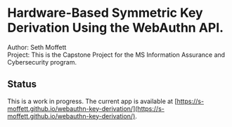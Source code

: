 # Hardware-Based Symmetric Key Derivation Using the WebAuthn API.

Author: Seth Moffett  
Project: This is the Capstone Project for the MS Information Assurance and Cybersecurity program.

## Status

This is a work in progress. The current app is available at [https://s-moffett.github.io/webauthn-key-derivation/](https://s-moffett.github.io/webauthn-key-derivation/).